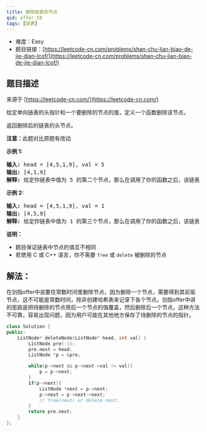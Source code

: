 ```yaml
---
title: 删除链表的节点
qid: offer_18
tags: [链表]
---
```



- 难度：Easy
- 题目链接：[https://leetcode-cn.com/problems/shan-chu-lian-biao-de-jie-dian-lcof/](https://leetcode-cn.com/problems/shan-chu-lian-biao-de-jie-dian-lcof/)


## 题目描述

来源于 [https://leetcode-cn.com/](https://leetcode-cn.com/)

<p>给定单向链表的头指针和一个要删除的节点的值，定义一个函数删除该节点。</p>

<p>返回删除后的链表的头节点。</p>

<p><strong>注意：</strong>此题对比原题有改动</p>

<p><strong>示例 1:</strong></p>

<pre><strong>输入:</strong> head = [4,5,1,9], val = 5
<strong>输出:</strong> [4,1,9]
<strong>解释: </strong>给定你链表中值为&nbsp;5&nbsp;的第二个节点，那么在调用了你的函数之后，该链表应变为 4 -&gt; 1 -&gt; 9.
</pre>

<p><strong>示例 2:</strong></p>

<pre><strong>输入:</strong> head = [4,5,1,9], val = 1
<strong>输出:</strong> [4,5,9]
<strong>解释: </strong>给定你链表中值为&nbsp;1&nbsp;的第三个节点，那么在调用了你的函数之后，该链表应变为 4 -&gt; 5 -&gt; 9.
</pre>



<p><strong>说明：</strong></p>

<ul>
	<li>题目保证链表中节点的值互不相同</li>
	<li>若使用 C 或 C++ 语言，你不需要 <code>free</code> 或 <code>delete</code> 被删除的节点</li>
</ul>


## 解法：

在剑指offer中说要在常数时间里删除节点，因为删除一个节点，需要得到其前驱节点，这不可能是常数时间，除非创建哈希表来记录下各个节点。剑指offer中讲的思路是把待删除的节点用后一个节点的值覆盖，然后删除后一个节点。这种方法不可靠，容易出现问题，因为用户可能在其他地方保存了待删除的节点的指针。

```c++
class Solution {
public:
    ListNode* deleteNode(ListNode* head, int val) {
		ListNode pre(-1);
		pre.next = head;
		ListNode *p = &pre;

		while(p->next && p->next->val != val){
			p = p->next;
		}
		if(p->next){
			ListNode *next = p->next;
			p->next = p->next->next;
			// free(next) or delete next;
		}
		return pre.next;
    }
};
```